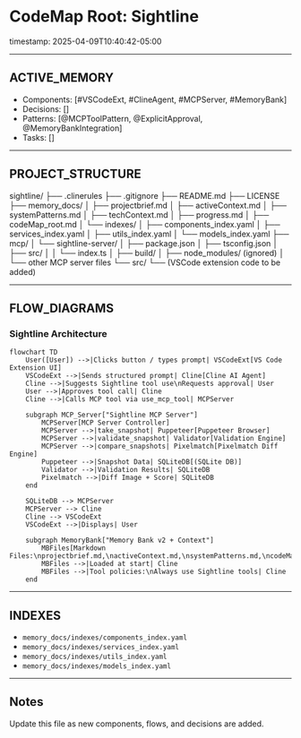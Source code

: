 # CodeMap Root: Sightline
timestamp: 2025-04-09T10:40:42-05:00

---

## ACTIVE_MEMORY
- Components: [#VSCodeExt, #ClineAgent, #MCPServer, #MemoryBank]
- Decisions: []
- Patterns: [@MCPToolPattern, @ExplicitApproval, @MemoryBankIntegration]
- Tasks: []

---

## PROJECT_STRUCTURE
sightline/
├── .clinerules
├── .gitignore
├── README.md
├── LICENSE
├── memory_docs/
│   ├── projectbrief.md
│   ├── activeContext.md
│   ├── systemPatterns.md
│   ├── techContext.md
│   ├── progress.md
│   ├── codeMap_root.md
│   └── indexes/
│       ├── components_index.yaml
│       ├── services_index.yaml
│       ├── utils_index.yaml
│       └── models_index.yaml
├── mcp/
│   └── sightline-server/
│       ├── package.json
│       ├── tsconfig.json
│       ├── src/
│       │   └── index.ts
│       ├── build/
│       ├── node_modules/ (ignored)
│       └── other MCP server files
└── src/
    └── (VSCode extension code to be added)

---

## FLOW_DIAGRAMS

### Sightline Architecture
```mermaid
flowchart TD
    User([User]) -->|Clicks button / types prompt| VSCodeExt[VS Code Extension UI]
    VSCodeExt -->|Sends structured prompt| Cline[Cline AI Agent]
    Cline -->|Suggests Sightline tool use\nRequests approval| User
    User -->|Approves tool call| Cline
    Cline -->|Calls MCP tool via use_mcp_tool| MCPServer

    subgraph MCP_Server["Sightline MCP Server"]
        MCPServer[MCP Server Controller]
        MCPServer -->|take_snapshot| Puppeteer[Puppeteer Browser]
        MCPServer -->|validate_snapshot| Validator[Validation Engine]
        MCPServer -->|compare_snapshots| Pixelmatch[Pixelmatch Diff Engine]
        Puppeteer -->|Snapshot Data| SQLiteDB[(SQLite DB)]
        Validator -->|Validation Results| SQLiteDB
        Pixelmatch -->|Diff Image + Score| SQLiteDB
    end

    SQLiteDB --> MCPServer
    MCPServer --> Cline
    Cline --> VSCodeExt
    VSCodeExt -->|Displays| User

    subgraph MemoryBank["Memory Bank v2 + Context"]
        MBFiles[Markdown Files:\nprojectbrief.md,\nactiveContext.md,\nsystemPatterns.md,\ncodeMap_root.md,\nindexes/*.yaml,\n.clinerules]
        MBFiles -->|Loaded at start| Cline
        MBFiles -->|Tool policies:\nAlways use Sightline tools| Cline
    end
```

---

## INDEXES
- `memory_docs/indexes/components_index.yaml`
- `memory_docs/indexes/services_index.yaml`
- `memory_docs/indexes/utils_index.yaml`
- `memory_docs/indexes/models_index.yaml`

---

## Notes
Update this file as new components, flows, and decisions are added.

